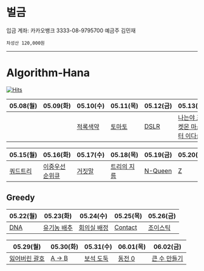 <head>
    <link rel="Shortcut Icon" type="image/png" 
      href="{{ "./Images/favicon.png"  | absolute_url }}">
</head>

# 벌금

입금 계좌: 카카오뱅크 3333-08-9795700 예금주 김민재

```
차성산 120,000원
```

---

# Algorithm-Hana

[![Hits](https://hits.seeyoufarm.com/api/count/incr/badge.svg?url=https%3A%2F%2Fgithub.com%2Flake041%2Falgorithm-hana&count_bg=%23008485&title_bg=%23B5B5B5&icon=&icon_color=%23E7E7E7&title=hits&edge_flat=false)](https://hits.seeyoufarm.com)


|05.08(월)|05.09(화)|05.10(수)|05.11(목)|05.12(금)|05.13(토)|05.14(일)|
|---|---|---|---|---|---|---|
|||[적록색약](https://www.acmicpc.net/problem/10026)|[토마토](https://www.acmicpc.net/problem/7576)|[DSLR](https://www.acmicpc.net/problem/9019)|[나는야 포켓몬 마스터 이다솜](https://www.acmicpc.net/problem/1620)|[1,2,3 더하기](https://www.acmicpc.net/problem/9095)|

|05.15(월)|05.16(화)|05.17(수)|05.18(목)|05.19(금)|05.20(토)|05.21(일)|
|---|---|---|---|---|---|---|
|[쿼드트리](https://www.acmicpc.net/problem/1992)|[이중우선순위큐](https://www.acmicpc.net/problem/7662)|[거짓말](https://www.acmicpc.net/problem/1043)|[트리의 지름](https://www.acmicpc.net/problem/1167)|[N-Queen](https://www.acmicpc.net/problem/9663)|[Z](https://www.acmicpc.net/problem/1074)|[연결 요소의 개수](https://www.acmicpc.net/problem/11724)|


## Greedy
|05.22(월)|05.23(화)|05.24(수)|05.25(목)|05.26(금)|
|---|---|---|---|---|
|[DNA](https://www.acmicpc.net/problem/1969)|[유기농 배추](https://www.acmicpc.net/problem/1012)|[회의실 배정](https://www.acmicpc.net/problem/1931)|[Contact](https://www.acmicpc.net/problem/1013)|[조이스틱](https://school.programmers.co.kr/learn/courses/30/lessons/42860)|

|05.29(월)|05.30(화)|05.31(수)|06.01(목)|06.02(금)|
|---|---|---|---|---|
|[잃어버린 괄호](https://www.acmicpc.net/problem/1541)|[A → B](https://www.acmicpc.net/problem/16953)|[보석 도둑](https://www.acmicpc.net/problem/1202)|[동전 0](https://www.acmicpc.net/problem/11047)|[큰 수 만들기](https://school.programmers.co.kr/learn/courses/30/lessons/42883)|

<!-- |05.27(월)|05.28(화)|05.29(수)|05.30(목)|05.31(금)|
|---|---|---|---|---|
|[월요일]()|[화요일]()|[수요일]()|[목요일]()|[금요일]()|
 -->
